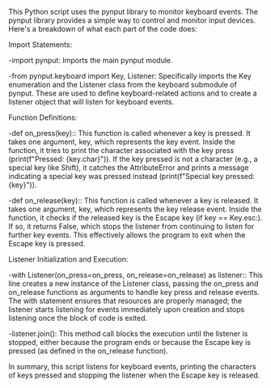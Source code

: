 This Python script uses the pynput library to monitor keyboard events. The pynput library provides a simple way to control and monitor input devices. Here's a breakdown of what each part of the code does:

Import Statements:

-import pynput: Imports the main pynput module.

-from pynput.keyboard import Key, Listener: Specifically imports the Key enumeration and the Listener class from the keyboard submodule of pynput. These are used to define keyboard-related 
 actions and to create a listener object that will listen for keyboard events.

Function Definitions:

-def on_press(key):: This function is called whenever a key is pressed. It takes one argument, key, which represents the key event. Inside the function, it tries to print the character 
 associated with the key press (print(f"Pressed: {key.char}")). If the key pressed is not a character (e.g., a special key like Shift), it catches the AttributeError and prints a message 
 indicating a special key was pressed instead (print(f"Special key pressed: {key}")).

-def on_release(key):: This function is called whenever a key is released. It takes one argument, key, which represents the key release event.
 Inside the function, it checks if the released key is the Escape key (if key == Key.esc:). If so, it returns False, which stops the listener from continuing to listen for further key events. 
 This effectively allows the program to exit when the Escape key is pressed.

Listener Initialization and Execution:

-with Listener(on_press=on_press, on_release=on_release) as listener:: This line creates a new instance of the Listener class, passing the on_press and on_release functions as arguments to 
 handle key press and release events. The with statement ensures that resources are properly managed; the listener starts listening for events immediately upon creation and stops listening 
 once the block of code is exited.

-listener.join(): This method call blocks the execution until the listener is stopped, either because the program ends or because the Escape key is pressed (as defined in the on_release 
 function).


In summary, this script listens for keyboard events, printing the characters of keys pressed and stopping the listener when the Escape key is released.

